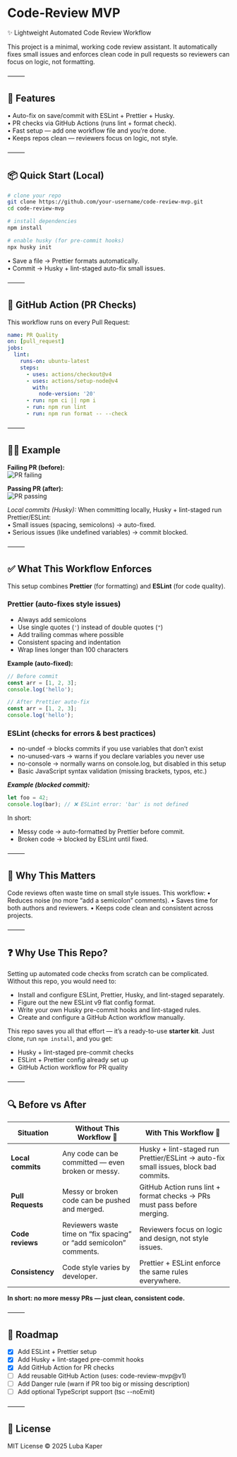 # Code-Review MVP

✨ Lightweight Automated Code Review Workflow

This project is a minimal, working code review assistant. It automatically fixes small issues and enforces clean code in pull requests so reviewers can focus on logic, not formatting.

⸻

## 🚀 Features

• Auto-fix on save/commit with ESLint + Prettier + Husky.  
• PR checks via GitHub Actions (runs lint + format check).  
• Fast setup — add one workflow file and you’re done.  
• Keeps repos clean — reviewers focus on logic, not style.

⸻

## 📦 Quick Start (Local)

```bash
# clone your repo
git clone https://github.com/your-username/code-review-mvp.git
cd code-review-mvp

# install dependencies
npm install

# enable husky (for pre-commit hooks)
npx husky init
```

• Save a file → Prettier formats automatically.  
• Commit → Husky + lint-staged auto-fix small issues.

⸻

## 🔄 GitHub Action (PR Checks)

This workflow runs on every Pull Request:

```yaml
name: PR Quality
on: [pull_request]
jobs:
  lint:
    runs-on: ubuntu-latest
    steps:
      - uses: actions/checkout@v4
      - uses: actions/setup-node@v4
        with:
          node-version: '20'
      - run: npm ci || npm i
      - run: npm run lint
      - run: npm run format -- --check
```

⸻

## 🧑‍💻 Example

**Failing PR (before):**  
![PR failing](docs/pr-fail.png)

**Passing PR (after):**  
![PR passing](docs/pr-pass.png)

_Local commits (Husky):_ When committing locally, Husky + lint-staged run Prettier/ESLint:  
• Small issues (spacing, semicolons) → auto-fixed.  
• Serious issues (like undefined variables) → commit blocked.

⸻

## ✅ What This Workflow Enforces

This setup combines **Prettier** (for formatting) and **ESLint** (for code quality).

### Prettier (auto-fixes style issues)

- Always add semicolons
- Use single quotes (`'`) instead of double quotes (`"`)
- Add trailing commas where possible
- Consistent spacing and indentation
- Wrap lines longer than 100 characters

**Example (auto-fixed):**

```js
// Before commit
const arr = [1, 2, 3];
console.log('hello');

// After Prettier auto-fix
const arr = [1, 2, 3];
console.log('hello');
```

### ESLint (checks for errors & best practices)

- no-undef → blocks commits if you use variables that don’t exist
- no-unused-vars → warns if you declare variables you never use
- no-console → normally warns on console.log, but disabled in this setup
- Basic JavaScript syntax validation (missing brackets, typos, etc.)

**_Example (blocked commit):_**

```js
let foo = 42;
console.log(bar); // ❌ ESLint error: 'bar' is not defined
```

In short:

- Messy code → auto-formatted by Prettier before commit.
- Broken code → blocked by ESLint until fixed.

⸻

## 🎯 Why This Matters

Code reviews often waste time on small style issues. This workflow:
• Reduces noise (no more “add a semicolon” comments).
• Saves time for both authors and reviewers.
• Keeps code clean and consistent across projects.

⸻

## ❓ Why Use This Repo?

Setting up automated code checks from scratch can be complicated.
Without this repo, you would need to:

- Install and configure ESLint, Prettier, Husky, and lint-staged separately.
- Figure out the new ESLint v9 flat config format.
- Write your own Husky pre-commit hooks and lint-staged rules.
- Create and configure a GitHub Action workflow manually.

This repo saves you all that effort — it’s a ready-to-use **starter kit**.
Just clone, run `npm install`, and you get:

- Husky + lint-staged pre-commit checks
- ESLint + Prettier config already set up
- GitHub Action workflow for PR quality

⸻

## 🔍 Before vs After

| Situation         | Without This Workflow 😬                                           | With This Workflow 🚀                                                               |
| ----------------- | ------------------------------------------------------------------ | ----------------------------------------------------------------------------------- |
| **Local commits** | Any code can be committed — even broken or messy.                  | Husky + lint-staged run Prettier/ESLint → auto-fix small issues, block bad commits. |
| **Pull Requests** | Messy or broken code can be pushed and merged.                     | GitHub Action runs lint + format checks → PRs must pass before merging.             |
| **Code reviews**  | Reviewers waste time on “fix spacing” or “add semicolon” comments. | Reviewers focus on logic and design, not style issues.                              |
| **Consistency**   | Code style varies by developer.                                    | Prettier + ESLint enforce the same rules everywhere.                                |

**In short: no more messy PRs — just clean, consistent code.**

⸻

## 📌 Roadmap

- [x] Add ESLint + Prettier setup
- [x] Add Husky + lint-staged pre-commit hooks
- [x] Add GitHub Action for PR checks
- [ ] Add reusable GitHub Action (uses: code-review-mvp@v1)
- [ ] Add Danger rule (warn if PR too big or missing description)
- [ ] Add optional TypeScript support (tsc --noEmit)

⸻

## 📄 License

MIT License © 2025 Luba Kaper

```

```
